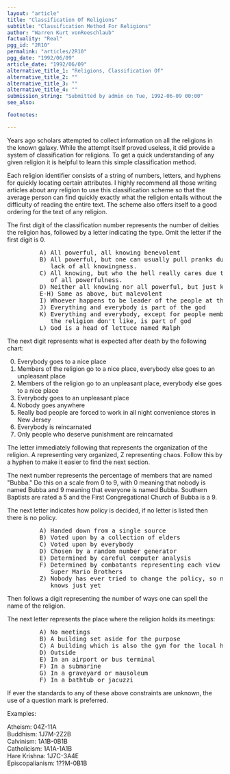 ```yaml
---
layout: "article"
title: "Classification Of Religions"
subtitle: "Classification Method For Religions"
author: "Warren Kurt vonRoeschlaub"
factuality: "Real"
pgg_id: "2R10"
permalink: "articles/2R10"
pgg_date: "1992/06/09"
article_date: "1992/06/09"
alternative_title_1: "Religions, Classification Of"
alternative_title_2: ""
alternative_title_3: ""
alternative_title_4: ""
submission_string: "Submitted by admin on Tue, 1992-06-09 00:00"
see_also:

footnotes: 

---
```

<div>
<p>Years ago scholars attempted to collect information on all the religions in the known galaxy. While the attempt itself proved useless, it did provide a system of classification for religions. To get a quick understanding of any given religion it is helpful to learn this simple classification method.</p>
<p>Each religion identifier consists of a string of numbers, letters, and hyphens for quickly locating certain attributes. I highly recommend all those writing articles about any religion to use this classification scheme so that the average person can find quickly exactly what the religion entails without the difficulty of reading the entire text. The scheme also offers itself to a good ordering for the text of any religion.</p>
<p>The first digit of the classification number represents the number of deities the religion has, followed by a letter indicating the type. Omit the letter if the first digit is 0.</p>
<pre>
         A) All powerful, all knowing benevolent
         B) All powerful, but one can usually pull pranks due to
            lack of all knowingness.
         C) All knowing, but who the hell really cares due to lack
            of all powerfulness.
         D) Neither all knowing nor all powerful, but just kind of there.
         E-H) Same as above, but malevolent
         I) Whoever happens to be leader of the people at the time
         J) Everything and everybody is part of the god
         K) Everything and everybody, except for people members of
            the religion don't like, is part of god
         L) God is a head of lettuce named Ralph
</pre>
<p>The next digit represents what is expected after death by the following chart:</p>
<ol>
<li value="0">Everybody goes to a nice place</li>
<li value="1">Members of the religion go to a nice place, everybody else goes to an unpleasant place</li>
<li value="2">Members of the religion go to an unpleasant place, everybody else goes to a nice place</li>
<li value="3">Everybody goes to an unpleasant place</li>
<li value="4">Nobody goes anywhere</li>
<li value="5">Really bad people are forced to work in all night convenience stores in New Jersey</li>
<li value="6">Everybody is reincarnated</li>
<li value="7">Only people who deserve punishment are reincarnated</li>
</ol>
<p>The letter immediately following that represents the organization of the religion. A representing very organized, Z representing chaos. Follow this by a hyphen to make it easier to find the next section.</p>
<p>The next number represents the percentage of members that are named "Bubba." Do this on a scale from 0 to 9, with 0 meaning that nobody is named Bubba and 9 meaning that everyone is named Bubba. Southern Baptists are rated a 5 and the First Congregational Church of Bubba is a 9.</p>
<p>The next letter indicates how policy is decided, if no letter is listed then there is no policy.</p>
<pre>
         A) Handed down from a single source
         B) Voted upon by a collection of elders
         C) Voted upon by everybody
         D) Chosen by a random number generator
         E) Determined by careful computer analysis
         F) Determined by combatants representing each view playing
            Super Mario Brothers
         Z) Nobody has ever tried to change the policy, so nobody
            knows just yet
</pre>
<p>Then follows a digit representing the number of ways one can spell the name of the religion.</p>
<p>The next letter represents the place where the religion holds its meetings:</p>
<pre>
         A) No meetings
         B) A building set aside for the purpose
         C) A building which is also the gym for the local high school
         D) Outside
         E) In an airport or bus terminal
         F) In a submarine
         G) In a graveyard or mausoleum
         F) In a bathtub or jacuzzi
</pre>
<p>If ever the standards to any of these above constraints are unknown, the use of a question mark is preferred.</p>
<p>Examples:</p>
<p>Atheism: 04Z-11A<br>
Buddhism: 1J7M-2Z2B<br>
Calvinism: 1A1B-0B1B<br>
Catholicism: 1A1A-1A1B<br>
Hare Krishna: 1J7C-3A4E<br>
Episcopalianism: 1??M-0B1B <!--Amazon_CLS_IM_END--></p>
</div>

